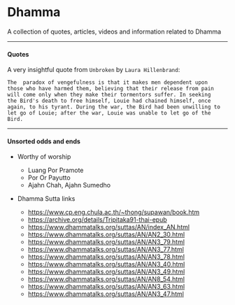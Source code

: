 # Dhamma

A collection of quotes, articles, videos and information related to Dhamma


----
#### Quotes

A very insightful quote from `Unbroken` by `Laura Hillenbrand`:

    The  paradox of vengefulness is that it makes men dependent upon
    those who have harmed them, believing that their release from pain
    will come only when they make their tormentors suffer. In seeking
    the Bird's death to free himself, Louie had chained himself, once
    again, to his tyrant. During the war, the Bird had been unwilling to
    let go of Louie; after the war, Louie was unable to let go of the
    Bird. 


----
#### Unsorted odds and ends

- Worthy of worship
    - Luang Por Pramote
    - Por Or Payutto
    - Ajahn Chah, Ajahn Sumedho


- Dhamma Sutta links
    - https://www.cp.eng.chula.ac.th/~thong/supawan/book.htm
    - https://archive.org/details/Tripitaka91-thai-epub
    - https://www.dhammatalks.org/suttas/AN/index_AN.html
    - https://www.dhammatalks.org/suttas/AN/AN2_30.html
    - https://www.dhammatalks.org/suttas/AN/AN3_79.html
    - https://www.dhammatalks.org/suttas/AN/AN3_77.html
    - https://www.dhammatalks.org/suttas/AN/AN3_78.html
    - https://www.dhammatalks.org/suttas/AN/AN3_40.html
    - https://www.dhammatalks.org/suttas/AN/AN3_49.html
    - https://www.dhammatalks.org/suttas/AN/AN8_54.html
    - https://www.dhammatalks.org/suttas/AN/AN3_63.html
    - https://www.dhammatalks.org/suttas/AN/AN3_47.html

